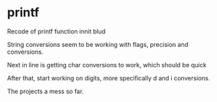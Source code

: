 # printf
Recode of printf function innit blud

String conversions seem to be working with flags, precision and conversions.

Next in line is getting char conversions to work, which should be quick

After that, start working on digits, more specifically d and i conversions.

The projects a mess so far.
